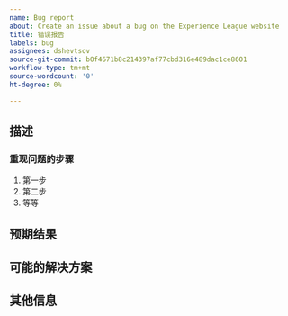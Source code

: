 ```yaml
---
name: Bug report
about: Create an issue about a bug on the Experience League website
title: 错误报告
labels: bug
assignees: dshevtsov
source-git-commit: b0f4671b8c214397af77cbd316e489dac1ce8601
workflow-type: tm+mt
source-wordcount: '0'
ht-degree: 0%

---
```



## 描述

<!-- (REQUIRED) What is the issue or current behavior? -->

### 重现问题的步骤

<!-- (OPTIONAL) What needs to be done to replicate this issue? You can provide your scenario in a Gist. -->

1. 第一步
1. 第二步
1. 等等

## 预期结果

<!-- (REQUIRED) What is the expected result or behavior after resolving this issue? -->

## 可能的解决方案

<!-- (OPTIONAL) What would a solution for this issue look like? -->

## 其他信息

<!-- (OPTIONAL) What other information can you provide about this issue? -->

<!--
Thank you for taking the time to report this issue!
GitHub Issues in this repo should relate to this project's codebase.

Before submitting this issue, make sure you are complying with our Code of Conduct:
https://github.com/AdobeDocs/commerce-operations.en/blob/main/code-of-conduct.md

Issues that do not comply with our Code of Conduct or do not contain enough information may be closed at the maintainers' discretion.

Feel free to remove this section before creating this issue.
-->
